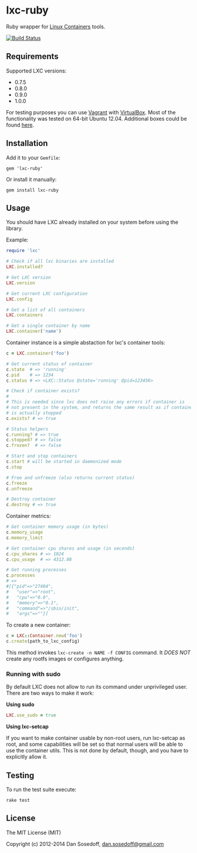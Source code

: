 # lxc-ruby

Ruby wrapper for [Linux Containers](http://lxc.sourceforge.net/) tools.

[![Build Status](https://secure.travis-ci.org/sosedoff/lxc-ruby.png?branch=master)](http://travis-ci.org/sosedoff/lxc-ruby)

## Requirements

Supported LXC versions:

- 0.7.5
- 0.8.0
- 0.9.0
- 1.0.0

For testing purposes you can use [Vagrant](http://vagrantup.com/) with [VirtualBox](https://www.virtualbox.org/).
Most of the functionality was tested on 64-bit Ubuntu 12.04.
Additional boxes could be found [here](http://www.vagrantbox.es/).

## Installation

Add it to your `Gemfile`:

```
gem 'lxc-ruby'
```

Or install it manually:

```
gem install lxc-ruby
```

## Usage

You should have LXC already installed on your system before using the library.

Example:

```ruby
require 'lxc'

# Check if all lxc binaries are installed
LXC.installed?

# Get LXC version
LXC.version

# Get current LXC configuration
LXC.config

# Get a list of all containers
LXC.containers

# Get a single container by name
LXC.container('name')
```

Container instance is a simple abstaction for lxc's container tools:

```ruby
c = LXC.container('foo')

# Get current status of container
c.state  # => 'running'
c.pid    # => 1234
c.status # => <LXC::Status @state='running' @pid=123456>

# Check if container exists?
#
# This is needed since lxc does not raise any errors if container is
# not present in the system, and returns the same result as if container
# is actually stopped
c.exists? # => true

# Status helpers
c.running? # => true
c.stopped? # => false
c.frozen?  # => false

# Start and stop containers
c.start # will be started in daemonized mode
c.stop

# Free and unfreeze (also returns current status)
c.freeze
c.unfreeze

# Destroy container
c.destroy # => true
```

Container metrics:

```ruby
# Get container memory usage (in bytes)
c.memory_usage
c.memory_limit

# Get container cpu shares and usage (in seconds)
c.cpu_shares # => 1024
c.cpu_usage  # => 4312.08

# Get running processes
c.processes
# =>
#[{"pid"=>"27404",
#   "user"=>"root",
#   "cpu"=>"0.0",
#   "memory"=>"0.1",
#   "command"=>"/sbin/init",
#   "args"=>""}]
```

To create a new container:

``` ruby
c = LXC::Container.new('foo')
c.create(path_to_lxc_config)
```

This method invokes ```lxc-create -n NAME -f CONFIG``` command. It *DOES NOT* create
any rootfs images or configures anything.

### Running with sudo

By default LXC does not allow to run its command under unprivileged user. There are
two ways to make it work:

**Using sudo**

```ruby
LXC.use_sudo = true
```

**Using lxc-setcap**

If you want to make container usable by non-root users, run lxc-setcap as root,
and some capabilities will be set so that normal users will be able to use the
container utils. This is not done by default, though, and you have to
explicitly allow it.

## Testing

To run the test suite execute:

```
rake test
```

## License

The MIT License (MIT)

Copyright (c) 2012-2014 Dan Sosedoff, <dan.sosedoff@gmail.com>
